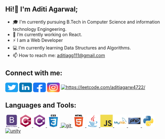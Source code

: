 ## Hi!👋 I'm Aditi Agarwal;
- :mortar_board: I'm currently pursuing B.Tech in Computer Science and information technology Engingeering.
- :dart: I’m currently working on React.
- ⚡ I am a Web Developer
- :computer: I’m currently learning Data Structures and Algorithms.
- 📫 How to reach me: aditiagg111@gmail.com

## Connect with me:
<p align="left">
<a href="https://twitter.com/AditiAg27956066" target="blank">
<img align="center" src="https://github.com/edent/SuperTinyIcons/blob/master/images/svg/twitter.svg" alt="https://twitter.com/AditiAg27956066" height="30" width="40" /></a>
<a href="https://www.linkedin.com/in/aditi-agarwal-csi/" target="blank">
<img align="center" src="https://github.com/edent/SuperTinyIcons/blob/master/images/svg/linkedin.svg" alt="https://www.linkedin.com/in/aditi-agarwal-csi/" height="30" width="40" /></a>
<a href="https://www.facebook.com/profile.php?id=100069246099073" target="blank"><img align="center" src="https://github.com/edent/SuperTinyIcons/blob/master/images/svg/facebook.svg" alt="https://www.facebook.com/profile.php?id=100069246099073" height="30" width="40" /></a>
<a href="https://www.instagram.com/aditiagg_18/" target="blank"><img align="center" src="https://github.com/edent/SuperTinyIcons/blob/master/images/svg/instagram.svg" alt="aditiagg_18" height="30" width="40" /></a>
<a href="https://leetcode.com/aditiagarw4722/" target="blank"><img align="center" src="https://upload.wikimedia.org/wikipedia/commons/8/8e/LeetCode_Logo_1.png" alt="https://leetcode.com/aditiagarw4722/" height="30" width="40" /></a>
</p>

## Languages and Tools:
<p align="left"> <a href="https://getbootstrap.com" target="_blank"> <img src="https://raw.githubusercontent.com/devicons/devicon/master/icons/bootstrap/bootstrap-plain-wordmark.svg" alt="bootstrap" width="40" height="40"/> </a> <a href="https://www.w3schools.com/cpp/" target="_blank"> <img src="https://raw.githubusercontent.com/devicons/devicon/master/icons/cplusplus/cplusplus-original.svg" alt="cplusplus" width="40" height="40"/> </a> <a href="https://www.w3schools.com/cs/" target="_blank">
<img src="https://raw.githubusercontent.com/devicons/devicon/master/icons/csharp/csharp-original.svg" alt="csharp" width="40" height="40"/> </a> <a href="https://www.w3schools.com/css/" target="_blank"> <img src="https://raw.githubusercontent.com/devicons/devicon/master/icons/css3/css3-original-wordmark.svg" alt="css3" width="40" height="40"/> </a> <a href="https://git-scm.com/" target="_blank"> <img src="https://www.vectorlogo.zone/logos/git-scm/git-scm-icon.svg" alt="git" width="40" height="40"/> </a> <a href="https://www.w3.org/html/" target="_blank"> <img src="https://raw.githubusercontent.com/devicons/devicon/master/icons/html5/html5-original-wordmark.svg" alt="html5" width="40" height="40"/> </a> <a href="https://www.java.com" target="_blank"> <img src="https://raw.githubusercontent.com/devicons/devicon/master/icons/java/java-original.svg" alt="java" width="40" height="40"/> </a> <a href="https://developer.mozilla.org/en-US/docs/Web/JavaScript" target="_blank"> <img src="https://raw.githubusercontent.com/devicons/devicon/master/icons/javascript/javascript-original.svg" alt="javascript" width="40" height="40"/> </a> <a href="https://www.mysql.com/" target="_blank"> <img src="https://raw.githubusercontent.com/devicons/devicon/master/icons/mysql/mysql-original-wordmark.svg" alt="mysql" width="40" height="40"/> </a> <a href="https://www.php.net" target="_blank"> <img src="https://raw.githubusercontent.com/devicons/devicon/master/icons/php/php-original.svg" alt="php" width="40" height="40"/> </a> <a href="https://www.python.org" target="_blank"> <img src="https://raw.githubusercontent.com/devicons/devicon/master/icons/python/python-original.svg" alt="python" width="40" height="40"/> </a> <a href="https://unity.com/" target="_blank"> <img src="https://www.vectorlogo.zone/logos/unity3d/unity3d-icon.svg" alt="unity" width="40" height="40"/> </a> </p>
